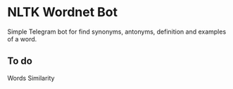 # NLTK Wordnet Bot
Simple Telegram bot for find synonyms, antonyms, definition and examples of a word.

## To do
Words Similarity

